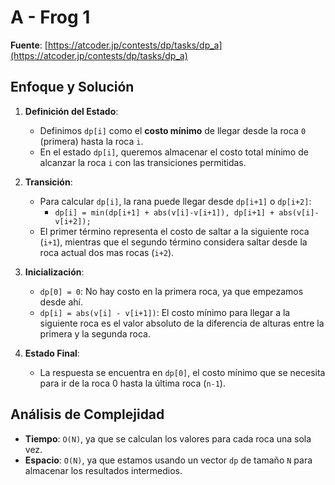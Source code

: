 # A - Frog 1
**Fuente**: [https://atcoder.jp/contests/dp/tasks/dp_a](https://atcoder.jp/contests/dp/tasks/dp_a)

## Enfoque y Solución
1. **Definición del Estado**: 
   - Definimos `dp[i]` como el **costo mínimo** de llegar desde la roca `0` (primera) hasta la roca `i`.
   - En el estado `dp[i]`, queremos almacenar el costo total mínimo de alcanzar la roca `i` con las transiciones permitidas.
  
2. **Transición**: 
   - Para calcular `dp[i]`, la rana puede llegar desde `dp[i+1]` o `dp[i+2]`:
     - `dp[i] = min(dp[i+1] + abs(v[i]-v[i+1]), dp[i+1] + abs(v[i]-v[i+2]);`
   - El primer término representa el costo de saltar a la siguiente roca (`i+1`), mientras que el segundo término considera saltar desde la roca actual dos mas rocas  (`i+2`).

3. **Inicialización**:
   - `dp[0] = 0`: No hay costo en la primera roca, ya que empezamos desde ahí.
   - `dp[i] = abs(v[i] - v[i+1])`: El costo mínimo para llegar a la siguiente roca es el valor absoluto de la diferencia de alturas entre la primera y la segunda roca.
   
4. **Estado Final**: 
   - La respuesta se encuentra en `dp[0]`, el costo mínimo que se necesita para ir de la roca 0 hasta la última roca (`n-1`).

## Análisis de Complejidad
- **Tiempo**: `O(N)`, ya que se calculan los valores para cada roca una sola vez.
- **Espacio**: `O(N)`, ya que estamos usando un vector `dp` de tamaño `N` para almacenar los resultados intermedios.
